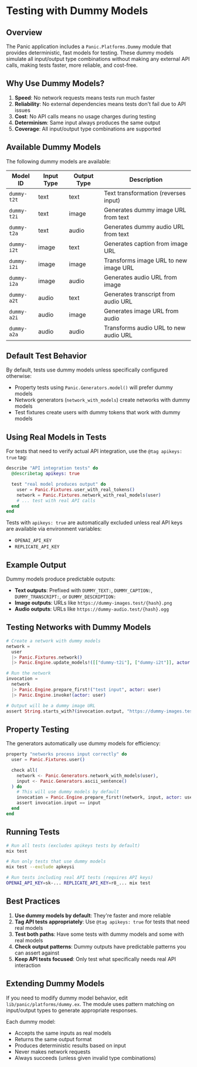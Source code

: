 # Testing with Dummy Models

## Overview

The Panic application includes a `Panic.Platforms.Dummy` module that provides
deterministic, fast models for testing. These dummy models simulate all
input/output type combinations without making any external API calls, making
tests faster, more reliable, and cost-free.

## Why Use Dummy Models?

1. **Speed**: No network requests means tests run much faster
2. **Reliability**: No external dependencies means tests don't fail due to API
   issues
3. **Cost**: No API calls means no usage charges during testing
4. **Determinism**: Same input always produces the same output
5. **Coverage**: All input/output type combinations are supported

## Available Dummy Models

The following dummy models are available:

| Model ID    | Input Type | Output Type | Description                           |
| ----------- | ---------- | ----------- | ------------------------------------- |
| `dummy-t2t` | text       | text        | Text transformation (reverses input)  |
| `dummy-t2i` | text       | image       | Generates dummy image URL from text   |
| `dummy-t2a` | text       | audio       | Generates dummy audio URL from text   |
| `dummy-i2t` | image      | text        | Generates caption from image URL      |
| `dummy-i2i` | image      | image       | Transforms image URL to new image URL |
| `dummy-i2a` | image      | audio       | Generates audio URL from image        |
| `dummy-a2t` | audio      | text        | Generates transcript from audio URL   |
| `dummy-a2i` | audio      | image       | Generates image URL from audio        |
| `dummy-a2a` | audio      | audio       | Transforms audio URL to new audio URL |

## Default Test Behavior

By default, tests use dummy models unless specifically configured otherwise:

- Property tests using `Panic.Generators.model()` will prefer dummy models
- Network generators (`network_with_models`) create networks with dummy models
- Test fixtures create users with dummy tokens that work with dummy models

## Using Real Models in Tests

For tests that need to verify actual API integration, use the
`@tag apikeys: true` tag:

```elixir
describe "API integration tests" do
  @describetag apikeys: true

  test "real model produces output" do
    user = Panic.Fixtures.user_with_real_tokens()
    network = Panic.Fixtures.network_with_real_models(user)
    # ... test with real API calls
  end
end
```

Tests with `apikeys: true` are automatically excluded unless real API keys are
available via environment variables:

- `OPENAI_API_KEY`
- `REPLICATE_API_KEY`

## Example Output

Dummy models produce predictable outputs:

- **Text outputs**: Prefixed with `DUMMY_TEXT:`, `DUMMY_CAPTION:`,
  `DUMMY_TRANSCRIPT:`, or `DUMMY_DESCRIPTION:`
- **Image outputs**: URLs like `https://dummy-images.test/{hash}.png`
- **Audio outputs**: URLs like `https://dummy-audio.test/{hash}.ogg`

## Testing Networks with Dummy Models

```elixir
# Create a network with dummy models
network =
  user
  |> Panic.Fixtures.network()
  |> Panic.Engine.update_models!([["dummy-t2i"], ["dummy-i2t"]], actor: user)

# Run the network
invocation =
  network
  |> Panic.Engine.prepare_first!("test input", actor: user)
  |> Panic.Engine.invoke!(actor: user)

# Output will be a dummy image URL
assert String.starts_with?(invocation.output, "https://dummy-images.test/")
```

## Property Testing

The generators automatically use dummy models for efficiency:

```elixir
property "networks process input correctly" do
  user = Panic.Fixtures.user()

  check all(
    network <- Panic.Generators.network_with_models(user),
    input <- Panic.Generators.ascii_sentence()
  ) do
    # This will use dummy models by default
    invocation = Panic.Engine.prepare_first!(network, input, actor: user)
    assert invocation.input == input
  end
end
```

## Running Tests

```bash
# Run all tests (excludes apikeys tests by default)
mix test

# Run only tests that use dummy models
mix test --exclude apkeysi

# Run tests including real API tests (requires API keys)
OPENAI_API_KEY=sk-... REPLICATE_API_KEY=r8_... mix test
```

## Best Practices

1. **Use dummy models by default**: They're faster and more reliable
2. **Tag API tests appropriately**: Use `@tag apikeys: true` for tests that need
   real models
3. **Test both paths**: Have some tests with dummy models and some with real
   models
4. **Check output patterns**: Dummy outputs have predictable patterns you can
   assert against
5. **Keep API tests focused**: Only test what specifically needs real API
   interaction

## Extending Dummy Models

If you need to modify dummy model behavior, edit `lib/panic/platforms/dummy.ex`.
The module uses pattern matching on input/output types to generate appropriate
responses.

Each dummy model:

- Accepts the same inputs as real models
- Returns the same output format
- Produces deterministic results based on input
- Never makes network requests
- Always succeeds (unless given invalid type combinations)
